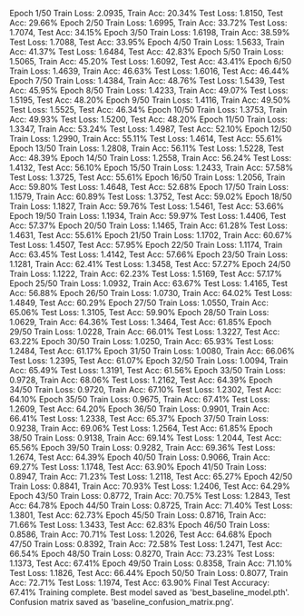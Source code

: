 Epoch 1/50
Train Loss: 2.0935, Train Acc: 20.34%
Test Loss: 1.8150, Test Acc: 29.66%
Epoch 2/50
Train Loss: 1.6995, Train Acc: 33.72%
Test Loss: 1.7074, Test Acc: 34.15%
Epoch 3/50
Train Loss: 1.6198, Train Acc: 38.59%
Test Loss: 1.7088, Test Acc: 33.95%
Epoch 4/50
Train Loss: 1.5633, Train Acc: 41.37%
Test Loss: 1.6484, Test Acc: 42.83%
Epoch 5/50
Train Loss: 1.5065, Train Acc: 45.20%
Test Loss: 1.6092, Test Acc: 43.41%
Epoch 6/50
Train Loss: 1.4639, Train Acc: 46.63%
Test Loss: 1.6016, Test Acc: 46.44%
Epoch 7/50
Train Loss: 1.4384, Train Acc: 48.76%
Test Loss: 1.5439, Test Acc: 45.95%
Epoch 8/50
Train Loss: 1.4233, Train Acc: 49.07%
Test Loss: 1.5195, Test Acc: 48.20%
Epoch 9/50
Train Loss: 1.4116, Train Acc: 49.50%
Test Loss: 1.5525, Test Acc: 46.34%
Epoch 10/50
Train Loss: 1.3753, Train Acc: 49.93%
Test Loss: 1.5200, Test Acc: 48.20%
Epoch 11/50
Train Loss: 1.3347, Train Acc: 53.24%
Test Loss: 1.4987, Test Acc: 52.10%
Epoch 12/50
Train Loss: 1.2990, Train Acc: 55.11%
Test Loss: 1.4614, Test Acc: 55.61%
Epoch 13/50
Train Loss: 1.2808, Train Acc: 56.11%
Test Loss: 1.5228, Test Acc: 48.39%
Epoch 14/50
Train Loss: 1.2558, Train Acc: 56.24%
Test Loss: 1.4132, Test Acc: 56.10%
Epoch 15/50
Train Loss: 1.2433, Train Acc: 57.58%
Test Loss: 1.3725, Test Acc: 55.61%
Epoch 16/50
Train Loss: 1.2056, Train Acc: 59.80%
Test Loss: 1.4648, Test Acc: 52.68%
Epoch 17/50
Train Loss: 1.1579, Train Acc: 60.89%
Test Loss: 1.3752, Test Acc: 59.02%
Epoch 18/50
Train Loss: 1.1827, Train Acc: 59.76%
Test Loss: 1.5461, Test Acc: 53.66%
Epoch 19/50
Train Loss: 1.1934, Train Acc: 59.97%
Test Loss: 1.4406, Test Acc: 57.37%
Epoch 20/50
Train Loss: 1.1465, Train Acc: 61.28%
Test Loss: 1.4631, Test Acc: 55.61%
Epoch 21/50
Train Loss: 1.1702, Train Acc: 60.67%
Test Loss: 1.4507, Test Acc: 57.95%
Epoch 22/50
Train Loss: 1.1174, Train Acc: 63.45%
Test Loss: 1.4142, Test Acc: 57.66%
Epoch 23/50
Train Loss: 1.1281, Train Acc: 62.41%
Test Loss: 1.3458, Test Acc: 57.27%
Epoch 24/50
Train Loss: 1.1222, Train Acc: 62.23%
Test Loss: 1.5169, Test Acc: 57.17%
Epoch 25/50
Train Loss: 1.0932, Train Acc: 63.67%
Test Loss: 1.4165, Test Acc: 56.88%
Epoch 26/50
Train Loss: 1.0730, Train Acc: 64.02%
Test Loss: 1.4849, Test Acc: 60.29%
Epoch 27/50
Train Loss: 1.0550, Train Acc: 65.06%
Test Loss: 1.3105, Test Acc: 59.90%
Epoch 28/50
Train Loss: 1.0629, Train Acc: 64.36%
Test Loss: 1.3464, Test Acc: 61.85%
Epoch 29/50
Train Loss: 1.0228, Train Acc: 66.01%
Test Loss: 1.3227, Test Acc: 63.22%
Epoch 30/50
Train Loss: 1.0250, Train Acc: 65.93%
Test Loss: 1.2484, Test Acc: 61.17%
Epoch 31/50
Train Loss: 1.0080, Train Acc: 66.06%
Test Loss: 1.2395, Test Acc: 61.07%
Epoch 32/50
Train Loss: 1.0094, Train Acc: 65.49%
Test Loss: 1.3191, Test Acc: 61.56%
Epoch 33/50
Train Loss: 0.9728, Train Acc: 68.06%
Test Loss: 1.2162, Test Acc: 64.39%
Epoch 34/50
Train Loss: 0.9720, Train Acc: 67.10%
Test Loss: 1.2302, Test Acc: 64.10%
Epoch 35/50
Train Loss: 0.9675, Train Acc: 67.41%
Test Loss: 1.2609, Test Acc: 64.20%
Epoch 36/50
Train Loss: 0.9901, Train Acc: 66.41%
Test Loss: 1.2338, Test Acc: 65.37%
Epoch 37/50
Train Loss: 0.9238, Train Acc: 69.06%
Test Loss: 1.2564, Test Acc: 61.85%
Epoch 38/50
Train Loss: 0.9138, Train Acc: 69.14%
Test Loss: 1.2044, Test Acc: 65.56%
Epoch 39/50
Train Loss: 0.9282, Train Acc: 69.36%
Test Loss: 1.2674, Test Acc: 64.39%
Epoch 40/50
Train Loss: 0.9066, Train Acc: 69.27%
Test Loss: 1.1748, Test Acc: 63.90%
Epoch 41/50
Train Loss: 0.8947, Train Acc: 71.23%
Test Loss: 1.2118, Test Acc: 65.27%
Epoch 42/50
Train Loss: 0.8841, Train Acc: 70.93%
Test Loss: 1.2406, Test Acc: 64.29%
Epoch 43/50
Train Loss: 0.8772, Train Acc: 70.75%
Test Loss: 1.2843, Test Acc: 64.78%
Epoch 44/50
Train Loss: 0.8725, Train Acc: 71.40%
Test Loss: 1.3801, Test Acc: 62.73%
Epoch 45/50
Train Loss: 0.8716, Train Acc: 71.66%
Test Loss: 1.3433, Test Acc: 62.83%
Epoch 46/50
Train Loss: 0.8586, Train Acc: 70.71%
Test Loss: 1.2026, Test Acc: 64.68%
Epoch 47/50
Train Loss: 0.8392, Train Acc: 72.58%
Test Loss: 1.2471, Test Acc: 66.54%
Epoch 48/50
Train Loss: 0.8270, Train Acc: 73.23%
Test Loss: 1.1373, Test Acc: 67.41%
Epoch 49/50
Train Loss: 0.8358, Train Acc: 71.10%
Test Loss: 1.1826, Test Acc: 66.44%
Epoch 50/50
Train Loss: 0.8077, Train Acc: 72.71%
Test Loss: 1.1974, Test Acc: 63.90%
Final Test Accuracy: 67.41%
Training complete. Best model saved as 'best_baseline_model.pth'.
Confusion matrix saved as 'baseline_confusion_matrix.png'.